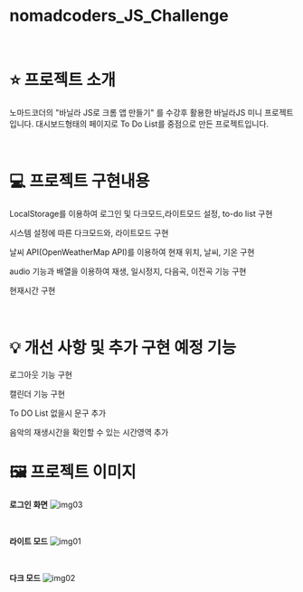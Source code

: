 # nomadcoders_JS_Challenge

</br>

# ⭐️ 프로젝트 소개
노마드코더의 "바닐라 JS로 크롬 앱 만들기" 를 수강후 활용한 바닐라JS 미니 프로젝트입니다.
대시보드형태의 페이지로 To Do List를 중점으로 만든 프로젝트입니다.

</br>

# 💻 프로젝트 구현내용
<p>LocalStorage를 이용하여 로그인 및 다크모드,라이트모드 설정, to-do list 구현</p>
<p>시스템 설정에 따른 다크모드와, 라이트모드 구현</p>
<p>날씨 API(OpenWeatherMap API)를 이용하여 현재 위치, 날씨, 기온 구현</p>
<p>audio 기능과 배열을 이용하여 재생, 일시정지, 다음곡, 이전곡 기능 구현</p>
<p>현재시간 구현</p>

</br>

# 💡 개선 사항 및 추가 구현 예정 기능
<p>로그아웃 기능 구현</p>
<p>캘린더 기능 구현</p>
<p>To DO List 없을시 문구 추가</p>
<p>음악의 재생시간을 확인할 수 있는 시간영역 추가</p>


# 🖼 프로젝트 이미지
<span>**로그인 화면**</span>
![img03](https://user-images.githubusercontent.com/66175249/177054562-35dab496-c664-4bc9-b65e-2e51d99ecfc3.png)

</br>

<span>**라이트 모드**</span>
![img01](https://user-images.githubusercontent.com/66175249/177054555-c79d1927-cf86-4b81-a565-a2e7321b3edd.png)

</br>

<span>**다크 모드**</span>
![img02](https://user-images.githubusercontent.com/66175249/177054561-0056fff7-a113-456e-9a05-107d50df0e27.png)
